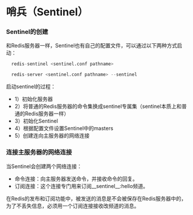 # 哨兵（Sentinel）

### Sentinel的创建

  和Redis服务器一样，Sentinel也有自己的配置文件，可以通过以下两种方式启动：

```s
  redis-sentinel <sentinel.conf pathname>

  redis-server <sentinel.conf pathname> --sentinel
```

  启动sentinel的过程：

  - 1）初始化服务器
  - 2）将普通的Redis服务器的命令集换成sentinel专属集（sentinel本质上和普通的Redis服务器一样）
  - 3）初始化Sentinel
  - 4）根据配置文件设置Sentinel中的masters
  - 5）创建连向主服务器的网络连接

### 连接主服务器的网络连接

  当Sentinel会创建两个网络连接：

  - 命令连接：向主服务器发送命令，并接收命令的回复。
  - 订阅连接：这个连接专门用来订阅__sentinel__:hello频道。

  在Redis的发布和订阅功能中，被发送的消息是不会被保存在Redis服务器中的，为了不丢失信息，必须用一个订阅连接接收改频道的消息。